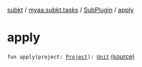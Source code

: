 [subkt](../../index.md) / [myaa.subkt.tasks](../index.md) / [SubPlugin](index.md) / [apply](./apply.md)

# apply

`fun apply(project: `[`Project`](https://docs.gradle.org/current/javadoc/org/gradle/api/Project.html)`): `[`Unit`](https://kotlinlang.org/api/latest/jvm/stdlib/kotlin/-unit/index.html) [(source)](https://github.com/Myaamori/SubKt/blob/0.1.9/src/main/kotlin/myaa/subkt/tasks/plugin.kt#L686)